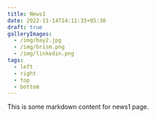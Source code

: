 ```yaml
---
title: News1
date: 2022-11-14T14:11:33+05:30
draft: true
galleryImages:
  - /img/bay2.jpg
  - /img/brism.png
  - /img/linkedin.png
tags:
  - left
  - right
  - top
  - bottom
---
```


This is some markdown content for news1 page.